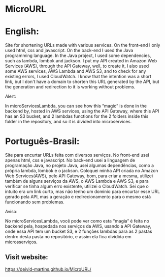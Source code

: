 # MicroURL

# English:

Site for shortening URLs made with various services. On the front-end I only used html, css and javascript. On the back-end I used the Java programming language. In the Java project, I used some dependencies, such as lambda, lombok and jackson. I put my API created in Amazon Web Services (AWS), through the API Gateway, well, to create it, I also used some AWS services, AWS Lambda and AWS S3, and to check for any existing errors, I used CloudWatch. I know that the intention was a short link, but I don't have a domain to shorten this URL generated by the API, but the generation and redirection to it is working without problems.

Alert:

In microServicesLambda, you can see how this “magic” is done in the backend by, hosted in AWS services, using the API Gateway, where this API has an S3 bucket, and 2 lambdas functions for the 2 folders inside this folder in the repository, and so it is divided into microservices.

# Português-Brasil:

Site para encurtar URLs feita com diversos serviços. No front-end usei apenas html, css e javascript. No back-end usei a linguagem de programação Java, no projeto Java, usei algumas dependências, como a própria lambda, lombok e o jackson. Coloquei minha API criada no Amazon Web Services(AWS), pelo API Gateway, bom, para criar a mesma, utilizei também de alguns serviços da AWS, o AWS Lambda e AWS S3, e para verificar se tinha algum erro existente, utilizei o CloudWatch. Sei que o intuito era um link curto, mas não tenho um dominio para encurtar esse URL gerado pela API, mas a geração e redirecionamento para o mesmo está funcionando sem problemas.

Aviso:

No microServicesLambda, você pode ver como esta “magia” é feita no backend pela, hospedada nos serviços da AWS, usando a API Gateway, onde essa API tem um bucket S3, e 2 funções lambdas para as 2 pastas dentro desta pasta no repositório, e assim ela fica dividida em microsserviços.

## Visit website:
https://deivid-martins.github.io/MicroURL/
